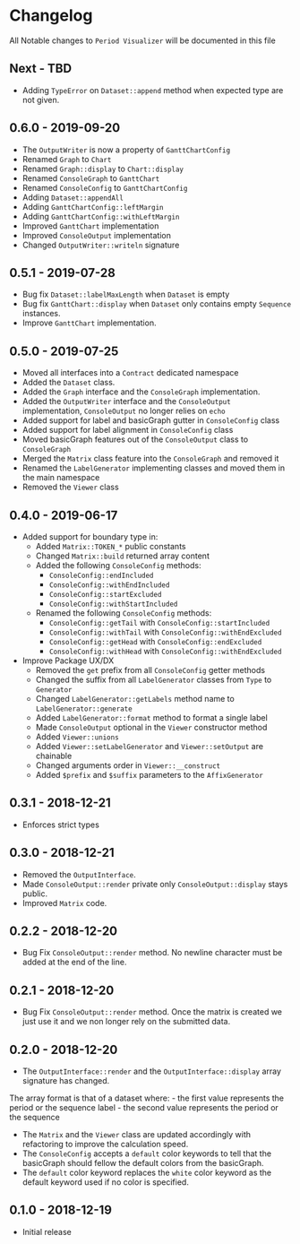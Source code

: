 # Changelog

All Notable changes to `Period Visualizer` will be documented in this file

## Next - TBD

- Adding `TypeError` on `Dataset::append` method when expected type are not given.

## 0.6.0 - 2019-09-20

- The `OutputWriter` is now a property of `GanttChartConfig`
- Renamed `Graph` to `Chart`
- Renamed `Graph::display` to `Chart::display`
- Renamed `ConsoleGraph` to `GanttChart`
- Renamed `ConsoleConfig` to `GanttChartConfig`
- Adding `Dataset::appendAll`
- Adding `GanttChartConfig::leftMargin`
- Adding `GanttChartConfig::withLeftMargin`
- Improved `GanttChart` implementation
- Improved `ConsoleOutput` implementation
- Changed `OutputWriter::writeln` signature

## 0.5.1 - 2019-07-28

- Bug fix `Dataset::labelMaxLength` when `Dataset` is empty
- Bug fix `GanttChart::display` when `Dataset` only contains empty `Sequence` instances.
- Improve `GanttChart` implementation.

## 0.5.0 - 2019-07-25

- Moved all interfaces into a `Contract` dedicated namespace
- Added the `Dataset` class.
- Added the `Graph` interface and the `ConsoleGraph` implementation.
- Added the `OutputWriter` interface and the `ConsoleOutput` implementation, `ConsoleOutput` no longer relies on `echo`
- Added support for label and basicGraph gutter in `ConsoleConfig` class
- Added support for label alignment in `ConsoleConfig` class
- Moved basicGraph features out of the `ConsoleOutput` class to `ConsoleGraph`
- Merged the `Matrix` class feature into the `ConsoleGraph` and removed it
- Renamed the `LabelGenerator` implementing classes and moved them in the main namespace
- Removed the `Viewer` class

## 0.4.0 - 2019-06-17

- Added support for boundary type in:
    - Added `Matrix::TOKEN_*` public constants
    - Changed `Matrix::build` returned array content
    - Added the following `ConsoleConfig` methods:
        - `ConsoleConfig::endIncluded`
        - `ConsoleConfig::withEndIncluded`
        - `ConsoleConfig::startExcluded`
        - `ConsoleConfig::withStartIncluded`
    - Renamed the following `ConsoleConfig` methods:
        - `ConsoleConfig::getTail` with `ConsoleConfig::startIncluded` 
        - `ConsoleConfig::withTail` with `ConsoleConfig::withEndExcluded` 
        - `ConsoleConfig::getHead` with `ConsoleConfig::endExcluded` 
        - `ConsoleConfig::withHead` with `ConsoleConfig::withEndExcluded`
- Improve Package UX/DX
    - Removed the `get` prefix from all `ConsoleConfig` getter methods
    - Changed the suffix from all `LabelGenerator` classes from `Type` to `Generator`
    - Changed `LabelGenerator::getLabels` method name to `LabelGenerator::generate`
    - Added `LabelGenerator::format` method to format a single label
    - Made `ConsoleOutput` optional in the `Viewer` constructor method
    - Added `Viewer::unions`
    - Added `Viewer::setLabelGenerator` and `Viewer::setOutput` are chainable
    - Changed arguments order in `Viewer::__construct`
    - Added `$prefix` and `$suffix` parameters to the `AffixGenerator`

## 0.3.1 - 2018-12-21

- Enforces strict types

## 0.3.0 - 2018-12-21

- Removed the `OutputInterface`.
- Made `ConsoleOutput::render` private only `ConsoleOutput::display` stays public.
- Improved `Matrix` code.

## 0.2.2 - 2018-12-20

- Bug Fix `ConsoleOutput::render` method. No newline character must be added at the end of the line.

## 0.2.1 - 2018-12-20

- Bug Fix `ConsoleOutput::render` method. Once the matrix is created we just use it and we non longer rely on the submitted data.

## 0.2.0 - 2018-12-20

- The `OutputInterface::render` and the `OutputInterface::display` array signature has changed.

The array format is that of a dataset where:
	- the first value represents the period or the sequence label
	- the second value represents the period or the sequence

- The `Matrix` and the `Viewer` class are updated accordingly with refactoring to improve the calculation speed.
- The `ConsoleConfig` accepts a `default` color keywords to tell that the basicGraph should fellow the default colors from the basicGraph.
- The `default` color keyword replaces the `white` color keyword as the default keyword used if no color is specified.

## 0.1.0 - 2018-12-19

- Initial release
